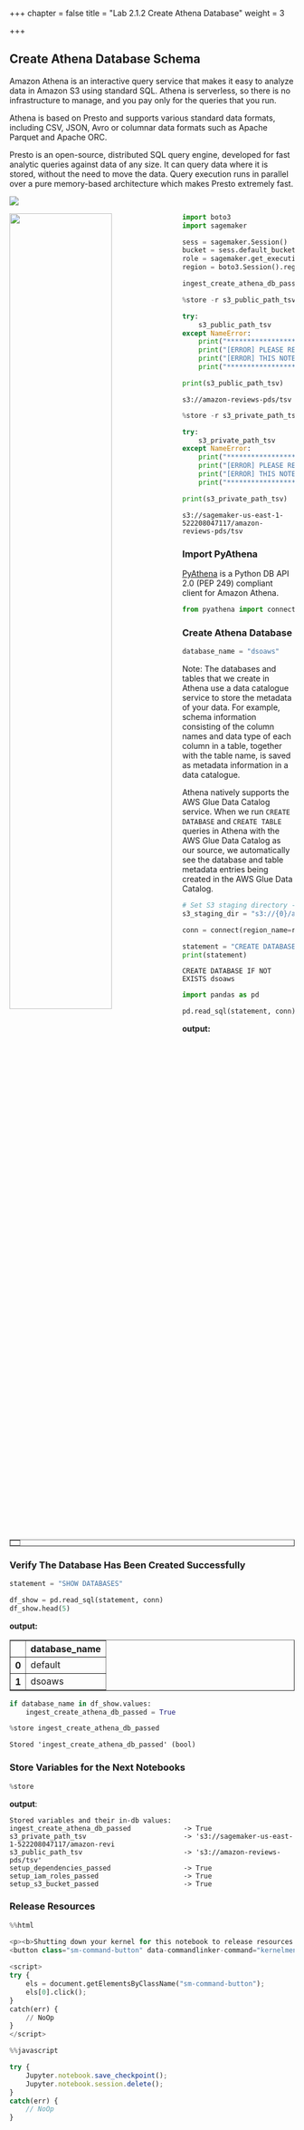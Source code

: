 +++
chapter = false
title = "Lab 2.1.2 Create Athena Database"
weight = 3

+++
## Create Athena Database Schema

Amazon Athena is an interactive query service that makes it easy to analyze data in Amazon S3 using standard SQL. Athena is serverless, so there is no infrastructure to manage, and you pay only for the queries that you run.

Athena is based on Presto and supports various standard data formats, including CSV, JSON, Avro or columnar data formats such as Apache Parquet and Apache ORC.

Presto is an open-source, distributed SQL query engine, developed for fast analytic queries against data of any size. It can query data where it is stored, without the need to move the data. Query execution runs in parallel over a pure memory-based architecture which makes Presto extremely fast.

![](https://raw.githubusercontent.com/smartworkz-kyriacos/data-science-on-aws/1bc7efe6931b75614b570f5f1c6f1c762abd8973/04_ingest/img/athena_setup.png)

<img src="img/athena_setup.png" width="60%" align="left">

```python
import boto3
import sagemaker

sess = sagemaker.Session()
bucket = sess.default_bucket()
role = sagemaker.get_execution_role()
region = boto3.Session().region_name
```

```python
ingest_create_athena_db_passed = False
```

```python
%store -r s3_public_path_tsv
```

```python
try:
    s3_public_path_tsv
except NameError:
    print("*****************************************************************************")
    print("[ERROR] PLEASE RE-RUN THE PREVIOUS COPY TSV TO S3 NOTEBOOK ******************")
    print("[ERROR] THIS NOTEBOOK WILL NOT RUN PROPERLY. ********************************")
    print("*****************************************************************************")
```

```python
print(s3_public_path_tsv)
```

    s3://amazon-reviews-pds/tsv

```python
%store -r s3_private_path_tsv
```

```python
try:
    s3_private_path_tsv
except NameError:
    print("*****************************************************************************")
    print("[ERROR] PLEASE RE-RUN THE PREVIOUS COPY TSV TO S3 NOTEBOOK ******************")
    print("[ERROR] THIS NOTEBOOK WILL NOT RUN PROPERLY. ********************************")
    print("*****************************************************************************")
```

```python
print(s3_private_path_tsv)
```

    s3://sagemaker-us-east-1-522208047117/amazon-reviews-pds/tsv

### Import PyAthena

[PyAthena](https://pypi.org/project/PyAthena/) is a Python DB API 2.0 (PEP 249) compliant client for Amazon Athena.

```python
from pyathena import connect
```

### Create Athena Database

```python
database_name = "dsoaws"
```

Note: The databases and tables that we create in Athena use a data catalogue service to store the metadata of your data. For example, schema information consisting of the column names and data type of each column in a table, together with the table name, is saved as metadata information in a data catalogue.

Athena natively supports the AWS Glue Data Catalog service. When we run `CREATE DATABASE` and `CREATE TABLE` queries in Athena with the AWS Glue Data Catalog as our source, we automatically see the database and table metadata entries being created in the AWS Glue Data Catalog.

```python
# Set S3 staging directory -- this is a temporary directory used for Athena queries
s3_staging_dir = "s3://{0}/athena/staging".format(bucket)
```

```python
conn = connect(region_name=region, s3_staging_dir=s3_staging_dir)
```

```python
statement = "CREATE DATABASE IF NOT EXISTS {}".format(database_name)
print(statement)
```

    CREATE DATABASE IF NOT EXISTS dsoaws

```python
import pandas as pd

pd.read_sql(statement, conn)
```

**output:**

<div>
<style scoped>
.dataframe tbody tr th:only-of-type {
vertical-align: middle;
}

    .dataframe tbody tr th {
        vertical-align: top;
    }
    
    .dataframe thead th {
        text-align: right;
    }

**output:**

</style>

<table border="1" class="dataframe">
<thead>
<tr style="text-align: right;">
<th></th>
</tr>
</thead>
<tbody>
</tbody>
</table>

</div>

### Verify The Database Has Been Created Successfully

```python
statement = "SHOW DATABASES"

df_show = pd.read_sql(statement, conn)
df_show.head(5)
```

**output:**

<div>
<style scoped>
.dataframe tbody tr th:only-of-type {
vertical-align: middle;
}

    .dataframe tbody tr th {
        vertical-align: top;
    }
    
    .dataframe thead th {
        text-align: right;
    }

**output:**

</style>

<table border="1" class="dataframe">
<thead>
<tr style="text-align: right;">
<th></th>
<th>database_name</th>
</tr>
</thead>
<tbody>
<tr>
<th>0</th>
<td>default</td>
</tr>
<tr>
<th>1</th>
<td>dsoaws</td>
</tr>
</tbody>
</table>

</div>

```python
if database_name in df_show.values:
    ingest_create_athena_db_passed = True
```

```python
%store ingest_create_athena_db_passed
```

    Stored 'ingest_create_athena_db_passed' (bool)

### Store Variables for the Next Notebooks

```python
%store
```

**output**:

    Stored variables and their in-db values:
    ingest_create_athena_db_passed             -> True
    s3_private_path_tsv                        -> 's3://sagemaker-us-east-1-522208047117/amazon-revi
    s3_public_path_tsv                         -> 's3://amazon-reviews-pds/tsv'
    setup_dependencies_passed                  -> True
    setup_iam_roles_passed                     -> True
    setup_s3_bucket_passed                     -> True

### Release Resources

```python
%%html

<p><b>Shutting down your kernel for this notebook to release resources.</b></p>
<button class="sm-command-button" data-commandlinker-command="kernelmenu:shutdown" style="display:none;">Shutdown Kernel</button>
        
<script>
try {
    els = document.getElementsByClassName("sm-command-button");
    els[0].click();
}
catch(err) {
    // NoOp
}    
</script>
```

```javascript
%%javascript

try {
    Jupyter.notebook.save_checkpoint();
    Jupyter.notebook.session.delete();
}
catch(err) {
    // NoOp
}
```
